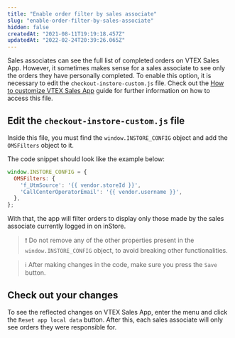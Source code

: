 ```yaml
---
title: "Enable order filter by sales associate"
slug: "enable-order-filter-by-sales-associate"
hidden: false
createdAt: "2021-08-11T19:19:18.457Z"
updatedAt: "2022-02-24T20:39:26.065Z"
---
```

Sales associates can see the full list of completed orders on VTEX Sales App. However, it sometimes makes sense for a sales associate to see only the orders they have personally completed. To enable this option, it is necessary to edit the `checkout-instore-custom.js` file. Check out the [How to customize VTEX Sales App](https://developers.vtex.com/vtex-rest-api/docs/how-to-customize-vtex-sales-app) guide for further information on how to access this file.

## Edit the `checkout-instore-custom.js` file

Inside this file, you must find the `window.INSTORE_CONFIG` object and add the `OMSFilters` object to it.

The code snippet should look like the example below:

```javascript
window.INSTORE_CONFIG = {
  OMSFilters: {
    'f_UtmSource': '{{ vendor.storeId }}',
    'CallCenterOperatorEmail': '{{ vendor.username }}',
  },
};
```

With that, the app will filter orders to display only those made by the sales associate currently logged in on inStore.

>❗ Do not remove any of the other properties present in the `window.INSTORE_CONFIG` object, to avoid breaking other functionalities.

>ℹ️ After making changes in the code, make sure you press the `Save` button.

## Check out your changes

To see the reflected changes on VTEX Sales App, enter the menu and click the `Reset app local data` button. After this, each sales associate will only see orders they were responsible for.